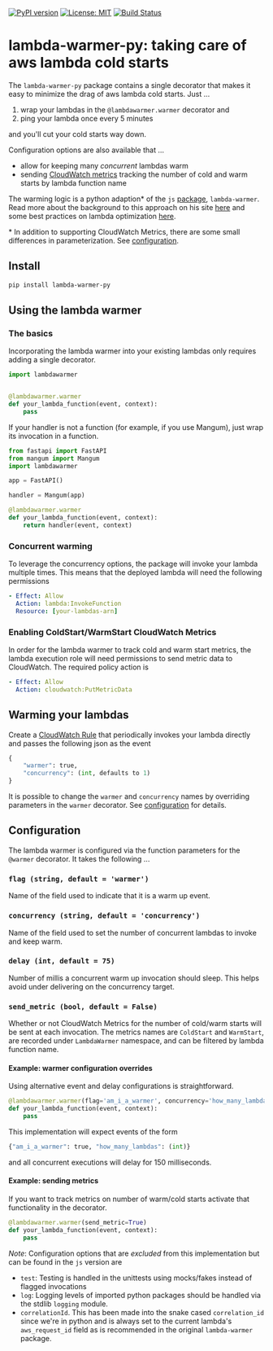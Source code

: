 [![PyPI version](https://badge.fury.io/py/lambda-warmer-py.svg)](https://badge.fury.io/py/lambda-warmer-py)
[![License: MIT](https://img.shields.io/badge/License-MIT-yellow.svg)](https://opensource.org/licenses/MIT) [![Build Status](https://travis-ci.com/robhowley/lambda-warmer-py.svg?branch=master)](https://travis-ci.com/robhowley/lambda-warmer-py)

# lambda-warmer-py: taking care of aws lambda cold starts
The `lambda-warmer-py` package contains a single decorator that makes it easy to minimize the drag of aws lambda cold 
starts. Just ...

  1. wrap your lambdas in the `@lambdawarmer.warmer` decorator and
  2. ping your lambda once every 5 minutes

and you'll cut your cold starts way down. 

Configuration options are also available that ...
* allow for keeping many *concurrent* lambdas warm
* sending [CloudWatch metrics](https://docs.aws.amazon.com/AmazonCloudWatch/latest/monitoring/working_with_metrics.html) 
  tracking the number of cold and warm starts by lambda function name 

The warming logic is a python adaption* of the `js` [package](https://github.com/jeremydaly/lambda-warmer), `lambda-warmer`. Read more about the background to this approach on his site [here](https://www.jeremydaly.com/lambda-warmer-optimize-aws-lambda-function-cold-starts/)
and some best practices on lambda optimization [here](https://www.jeremydaly.com/15-key-takeaways-from-the-serverless-talk-at-aws-startup-day/).

\* In addition to supporting CloudWatch Metrics, there are some small differences in parameterization. See [configuration](#configuration).
  

## Install

```bash
pip install lambda-warmer-py
```

## Using the lambda warmer

### The basics
Incorporating the lambda warmer into your existing lambdas only requires adding a single decorator.
```python
import lambdawarmer


@lambdawarmer.warmer
def your_lambda_function(event, context):
    pass
```

If your handler is not a function (for example, if you use Mangum), just wrap its invocation in a function.
```python
from fastapi import FastAPI
from mangum import Mangum
import lambdawarmer

app = FastAPI()

handler = Mangum(app)

@lambdawarmer.warmer
def your_lambda_function(event, context):
    return handler(event, context)
```

### Concurrent warming
To leverage the concurrency options, the package will invoke your lambda multiple times. This means that the deployed
lambda will need the following permissions
```yaml
- Effect: Allow
  Action: lambda:InvokeFunction
  Resource: [your-lambdas-arn]
```

### Enabling ColdStart/WarmStart CloudWatch Metrics
In order for the lambda warmer to track cold and warm start metrics, the lambda execution role will need permissions
to send metric data to CloudWatch. The required policy action is 
```yaml
- Effect: Allow
  Action: cloudwatch:PutMetricData
```

## Warming your lambdas
Create a [CloudWatch Rule](https://docs.aws.amazon.com/AmazonCloudWatch/latest/events/RunLambdaSchedule.html) that 
periodically invokes your lambda directly and passes the following json as the event
```python
{
    "warmer": true,
    "concurrency": (int, defaults to 1)
}
```
It is possible to change the `warmer` and `concurrency` names by overriding parameters in the `warmer` decorator. See
[configuration](#configuration) for details.

## Configuration
The lambda warmer is configured via the function parameters for the `@warmer` decorator. It takes the following ...

### `flag (string, default = 'warmer')`
Name of the field used to indicate that it is a warm up event.

### `concurrency (string, default = 'concurrency')`
Name of the field used to set the number of concurrent lambdas to invoke and keep warm.

### `delay (int, default = 75)`
Number of millis a concurrent warm up invocation should sleep. This helps avoid under delivering on
  the concurrency target.
  
### `send_metric (bool, default = False)`
Whether or not CloudWatch Metrics for the number of cold/warm starts will be sent at each invocation. The metrics names
are `ColdStart` and `WarmStart`, are recorded under `LambdaWarmer` namespace, and can be filtered by lambda function name.
  
#### Example: warmer configuration overrides
Using alternative event and delay configurations is straightforward.
```python
@lambdawarmer.warmer(flag='am_i_a_warmer', concurrency='how_many_lambdas', delay=150)
def your_lambda_function(event, context):
    pass
```
This implementation will expect events of the form
```python
{"am_i_a_warmer": true, "how_many_lambdas": (int)}
```
and all concurrent executions will delay for 150 milliseconds.

#### Example: sending metrics
If you want to track metrics on number of warm/cold starts activate that functionality in the decorator.
```python
@lambdawarmer.warmer(send_metric=True)
def your_lambda_function(event, context):
    pass
```

*Note*: Configuration options that are *excluded* from this implementation but can be found in the `js` version are 
* `test`: Testing is handled in the unittests using mocks/fakes instead of flagged invocations
* `log`: Logging levels of imported python  packages should be handled via the stdlib `logging` module. 
* `correlationId`. This has been made into the snake cased `correlation_id` since we're in python and is always set to 
the current lambda's `aws_request_id` field as is recommended in the original `lambda-warmer` package.
